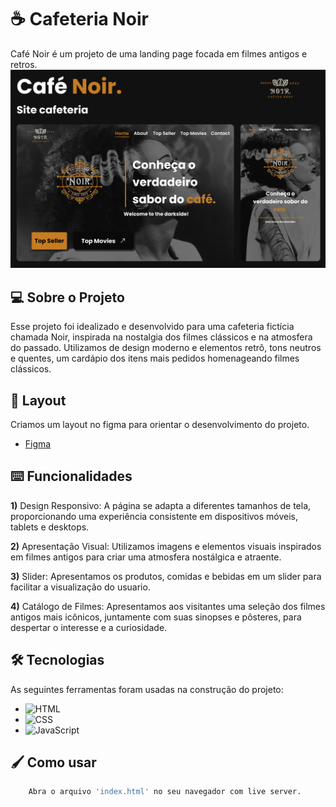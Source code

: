 # ☕ Cafeteria Noir 
Café Noir é um projeto de uma landing page focada em filmes antigos e retros. 
<img src="./assets/gitImages/capa.png"/>


## 💻 Sobre o Projeto
Esse projeto foi idealizado e desenvolvido para uma cafeteria fictícia chamada Noir, inspirada na nostalgia dos filmes clássicos e na atmosfera do passado. Utilizamos de design moderno e elementos retrô, tons neutros e quentes, um cardápio dos itens mais pedidos homenageando filmes clássicos.


## 🎨 Layout
Criamos um layout no figma para orientar o desenvolvimento do projeto.
- [Figma](https://www.figma.com/file/kzZKZnG1ThDuDhjgyqMdoH/Caf%C3%A9-Noir?type=design&node-id=0%3A1&mode=design&t=CL9BzkU6rvEJLmsK-1)


## ⌨️ Funcionalidades
**1)** Design Responsivo: A página se adapta a diferentes tamanhos de tela, proporcionando uma experiência consistente em dispositivos móveis, tablets e desktops.

**2)** Apresentação Visual: Utilizamos imagens e elementos visuais inspirados em filmes antigos para criar uma atmosfera nostálgica e atraente.

**3)** Slider: Apresentamos os produtos, comidas e bebidas em um slider para facilitar a visualização do usuario.

**4)** Catálogo de Filmes: Apresentamos aos visitantes uma seleção dos filmes antigos mais icônicos, juntamente com suas sinopses e pôsteres, para despertar o interesse e a curiosidade.


## 🛠 Tecnologias
As seguintes ferramentas foram usadas na construção do projeto:
- ![HTML](https://img.shields.io/badge/HTML5-E34F26?style=for-the-badge&logo=html5&logoColor=white)
- ![CSS](https://img.shields.io/badge/CSS3-1572B6?style=for-the-badge&logo=css3&logoColor=white)
- ![JavaScript](https://img.shields.io/badge/JavaScript-323330?style=for-the-badge&logo=javascript&logoColor=F7DF1E)


## 🖌️ Como usar
```bash
    Abra o arquivo 'index.html' no seu navegador com live server.
```


